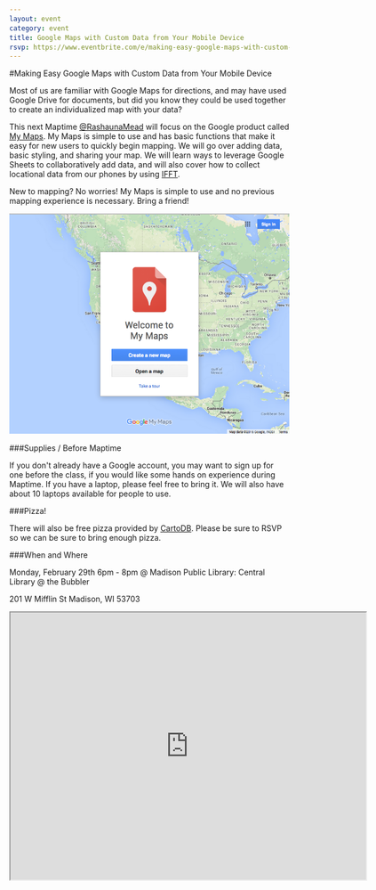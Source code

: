 ```yaml
---
layout: event
category: event
title: Google Maps with Custom Data from Your Mobile Device
rsvp: https://www.eventbrite.com/e/making-easy-google-maps-with-custom-data-tickets-21291202560?aff=es2
---
```


#Making Easy Google Maps with Custom Data from Your Mobile Device

Most of us are familiar with Google Maps for directions, and may have used Google Drive for documents, but did you know they could be used together to create an individualized map with your data?

This next Maptime [@RashaunaMead](https://twitter.com/rashaunamead) will focus on the Google product called [My Maps](https://www.google.com/maps/d/splash?hl=en_US&app=mp). My Maps is simple to use and has basic functions that make it easy for new users to quickly begin mapping. We will go over adding data, basic styling, and sharing your map. We will learn ways to leverage Google Sheets to collaboratively add data, and will also cover how to collect locational data from our phones by using [IFFT](https://ifttt.com/).

New to mapping? No worries! My Maps is simple to use and no previous mapping experience is necessary. Bring a friend!

<img src="./img/my_maps.png">


###Supplies / Before Maptime

If you don't already have a Google account, you may want to sign up for one before the class, if you would like some hands on experience during Maptime. If you have a laptop, please feel free to bring it. We will also have about 10 laptops available for people to use.

###Pizza!

There will also be free pizza provided by [CartoDB](https://cartodb.com/). Please be sure to RSVP so we can be sure to bring enough pizza.

###When and Where

Monday, February  29th 6pm - 8pm @ Madison Public Library: Central Library @ the Bubbler

201 W Mifflin St Madison, WI 53703

<iframe src="https://www.google.com/maps/d/embed?mid=zG58qKgtMl1U.k2k7JGCKTZUE" width="640" height="480"></iframe>
